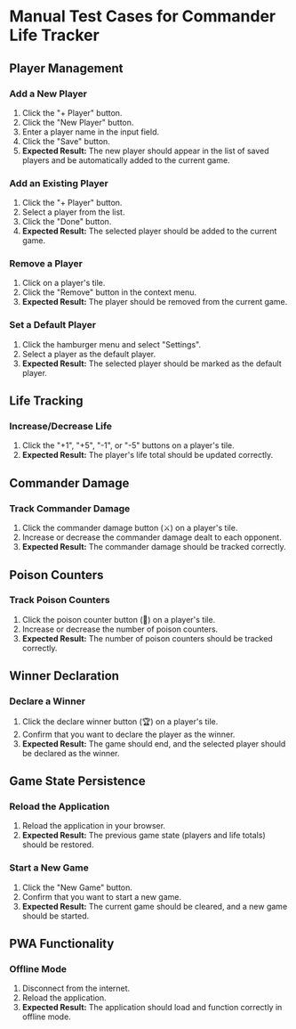 
# Manual Test Cases for Commander Life Tracker

## Player Management

### Add a New Player

1.  Click the "+ Player" button.
2.  Click the "New Player" button.
3.  Enter a player name in the input field.
4.  Click the "Save" button.
5.  **Expected Result:** The new player should appear in the list of saved players and be automatically added to the current game.

### Add an Existing Player

1.  Click the "+ Player" button.
2.  Select a player from the list.
3.  Click the "Done" button.
4.  **Expected Result:** The selected player should be added to the current game.

### Remove a Player

1.  Click on a player's tile.
2.  Click the "Remove" button in the context menu.
3.  **Expected Result:** The player should be removed from the current game.

### Set a Default Player

1.  Click the hamburger menu and select "Settings".
2.  Select a player as the default player.
3.  **Expected Result:** The selected player should be marked as the default player.

## Life Tracking

### Increase/Decrease Life

1.  Click the "+1", "+5", "-1", or "-5" buttons on a player's tile.
2.  **Expected Result:** The player's life total should be updated correctly.

## Commander Damage

### Track Commander Damage

1.  Click the commander damage button (⚔️) on a player's tile.
2.  Increase or decrease the commander damage dealt to each opponent.
3.  **Expected Result:** The commander damage should be tracked correctly.

## Poison Counters

### Track Poison Counters

1.  Click the poison counter button (🐍) on a player's tile.
2.  Increase or decrease the number of poison counters.
3.  **Expected Result:** The number of poison counters should be tracked correctly.

## Winner Declaration

### Declare a Winner

1.  Click the declare winner button (🏆) on a player's tile.
2.  Confirm that you want to declare the player as the winner.
3.  **Expected Result:** The game should end, and the selected player should be declared as the winner.

## Game State Persistence

### Reload the Application

1.  Reload the application in your browser.
2.  **Expected Result:** The previous game state (players and life totals) should be restored.

### Start a New Game

1.  Click the "New Game" button.
2.  Confirm that you want to start a new game.
3.  **Expected Result:** The current game should be cleared, and a new game should be started.

## PWA Functionality

### Offline Mode

1.  Disconnect from the internet.
2.  Reload the application.
3.  **Expected Result:** The application should load and function correctly in offline mode.
